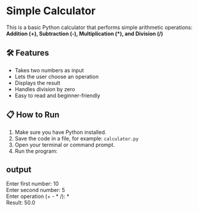 # Simple Calculator 

This is a basic Python calculator that performs simple arithmetic operations:  
**Addition (+), Subtraction (-), Multiplication (*), and Division (/)**

## 🛠 Features
- Takes two numbers as input
- Lets the user choose an operation
- Displays the result
- Handles division by zero
- Easy to read and beginner-friendly

## 📋 How to Run

1. Make sure you have Python installed.
2. Save the code in a file, for example: `calculator.py`
3. Open your terminal or command prompt.
4. Run the program:

## output
Enter first number: 10  
Enter second number: 5  
Enter operation (+ - * /): *  
Result: 50.0
